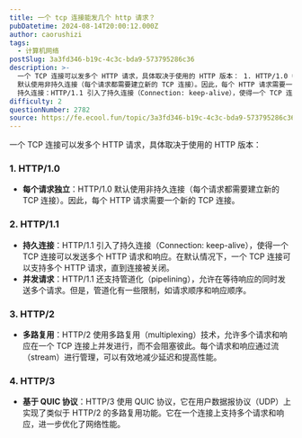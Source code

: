 ```yaml
---
title: 一个 tcp 连接能发几个 http 请求？
pubDatetime: 2024-08-14T20:00:12.000Z
author: caorushizi
tags:
  - 计算机网络
postSlug: 3a3fd346-b19c-4c3c-bda9-573795286c36
description: >-
  一个 TCP 连接可以发多个 HTTP 请求，具体取决于使用的 HTTP 版本： 1. HTTP/1.0 每个请求独立：HTTP/1.0
  默认使用非持久连接（每个请求都需要建立新的 TCP 连接）。因此，每个 HTTP 请求需要一个新的 TCP 连接。 2. HTTP/1.1
  持久连接：HTTP/1.1 引入了持久连接（Connection: keep-alive），使得一个 TCP 连接可以发送
difficulty: 2
questionNumber: 2782
source: https://fe.ecool.fun/topic/3a3fd346-b19c-4c3c-bda9-573795286c36
---
```


一个 TCP 连接可以发多个 HTTP 请求，具体取决于使用的 HTTP 版本：

### **1. HTTP/1.0**

- **每个请求独立**：HTTP/1.0 默认使用非持久连接（每个请求都需要建立新的 TCP 连接）。因此，每个 HTTP 请求需要一个新的 TCP 连接。

### **2. HTTP/1.1**

- **持久连接**：HTTP/1.1 引入了持久连接（Connection: keep-alive），使得一个 TCP 连接可以发送多个 HTTP 请求和响应。在默认情况下，一个 TCP 连接可以支持多个 HTTP 请求，直到连接被关闭。
- **并发请求**：HTTP/1.1 还支持管道化（pipelining），允许在等待响应的同时发送多个请求。但是，管道化有一些限制，如请求顺序和响应顺序。

### **3. HTTP/2**

- **多路复用**：HTTP/2 使用多路复用（multiplexing）技术，允许多个请求和响应在一个 TCP 连接上并发进行，而不会阻塞彼此。每个请求和响应通过流（stream）进行管理，可以有效地减少延迟和提高性能。

### **4. HTTP/3**

- **基于 QUIC 协议**：HTTP/3 使用 QUIC 协议，它在用户数据报协议（UDP）上实现了类似于 HTTP/2 的多路复用功能。它在一个连接上支持多个请求和响应，进一步优化了网络性能。
